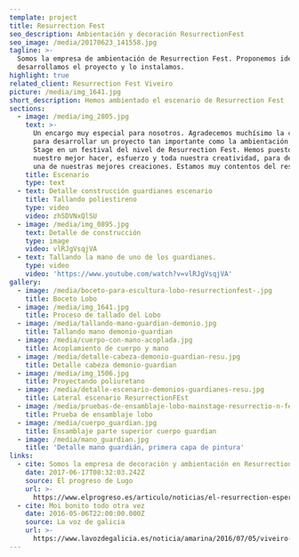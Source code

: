 ```yaml
---
template: project
title: Resurrection Fest
seo_description: Ambientación y decoración ResurrectionFest
seo_image: /media/20170623_141558.jpg
tagline: >-
  Somos la empresa de ambientación de Resurrection Fest. Proponemos ideas,
  desarrollamos el proyecto y lo instalamos.
highlight: true
related_client: Resurrection Fest Viveiro
picture: /media/img_1641.jpg
short_description: Hemos ambientado el escenario de Resurrection Fest
sections:
  - image: /media/img_2805.jpg
    text: >-
      Un encargo muy especial para nosotros. Agradecemos muchísimo la confianza
      para desarrollar un proyecto tan importante como la ambientación del Main
      Stage en un festival del nivel de Resurrection Fest. Hemos puesto todo
      nuestro mejor hacer, esfuerzo y toda nuestra creatividad, para desarrollar
      una de nuestras mejores creaciones. Estamos muy contentos del resultado.
    title: Escenario
    type: text
  - text: Detalle construcción guardianes escenario
    title: Tallando poliestireno
    type: video
    video: zh5DVNxQlSU
  - image: /media/img_0895.jpg
    text: Detalle de construcción
    type: image
    video: vlRJgVsqjVA
  - text: Tallando la mano de uno de los guardianes.
    type: video
    video: 'https://www.youtube.com/watch?v=vlRJgVsqjVA'
gallery:
  - image: /media/boceto-para-escultura-lobo-resurrectionfest-.jpg
    title: Boceto Lobo
  - image: /media/img_1641.jpg
    title: Proceso de tallado del Lobo
  - image: /media/tallando-mano-guardian-demonio.jpg
    title: Tallando mano demonio-guardian
  - image: /media/cuerpo-con-mano-acoplada.jpg
    title: Acoplamiento de cuerpo y mano
  - image: /media/detalle-cabeza-demonio-guardian-resu.jpg
    title: Detalle cabeza demonio-guardian
  - image: /media/img_1506.jpg
    title: Proyectando poliuretano
  - image: /media/detalle-escenario-demonios-guardianes-resu.jpg
    title: Lateral escenario ResurrectionFEst
  - image: /media/pruebas-de-ensamblaje-lobo-mainstage-resurrectio-n-fest-.jpg
    title: Prueba de ensamblaje lobo
  - image: /media/cuerpo_guardian.jpg
    title: Ensamblaje parte superior cuerpo guardian
  - image: /media/mano_guardian.jpg
    title: 'Detalle mano guardián, primera capa de pintura'
links:
  - cite: Somos la empresa de decoración y ambientación en Resurrection Fest
    date: 2017-06-17T08:32:03.242Z
    source: El progreso de Lugo
    url: >-
      https://www.elprogreso.es/articulo/noticias/el-resurrection-espera-un-millon-de-euros-mas-de-negocio-en-esta-duodecima-edicion/20170617000000408223.html
  - cite: Moi bonito todo otra vez
    date: 2016-05-06T22:00:00.000Z
    source: La voz de galicia
    url: >-
      https://www.lavozdegalicia.es/noticia/amarina/2016/07/05/viveiro-territorio-resu/0003_201607X5C2991.htm
---
```


